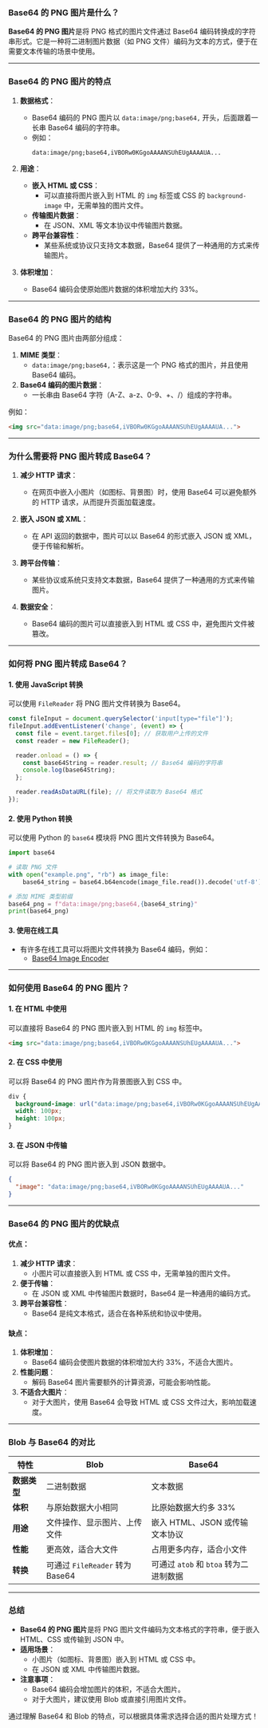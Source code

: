 ### **Base64 的 PNG 图片是什么？**

**Base64 的 PNG 图片**是将 PNG 格式的图片文件通过 Base64 编码转换成的字符串形式。它是一种将二进制图片数据（如 PNG 文件）编码为文本的方式，便于在需要文本传输的场景中使用。

---

### **Base64 的 PNG 图片的特点**

1. **数据格式**：
   - Base64 编码的 PNG 图片以 `data:image/png;base64,` 开头，后面跟着一长串 Base64 编码的字符串。
   - 例如：
     ```
     data:image/png;base64,iVBORw0KGgoAAAANSUhEUgAAAAUA...
     ```

2. **用途**：
   - **嵌入 HTML 或 CSS**：
     - 可以直接将图片嵌入到 HTML 的 `img` 标签或 CSS 的 `background-image` 中，无需单独的图片文件。
   - **传输图片数据**：
     - 在 JSON、XML 等文本协议中传输图片数据。
   - **跨平台兼容性**：
     - 某些系统或协议只支持文本数据，Base64 提供了一种通用的方式来传输图片。

3. **体积增加**：
   - Base64 编码会使原始图片数据的体积增加大约 33%。

---

### **Base64 的 PNG 图片的结构**

Base64 的 PNG 图片由两部分组成：
1. **MIME 类型**：
   - `data:image/png;base64,`：表示这是一个 PNG 格式的图片，并且使用 Base64 编码。
2. **Base64 编码的图片数据**：
   - 一长串由 Base64 字符（A-Z、a-z、0-9、+、/）组成的字符串。

例如：
```html
<img src="data:image/png;base64,iVBORw0KGgoAAAANSUhEUgAAAAUA...">
```

---

### **为什么需要将 PNG 图片转成 Base64？**

1. **减少 HTTP 请求**：
   - 在网页中嵌入小图片（如图标、背景图）时，使用 Base64 可以避免额外的 HTTP 请求，从而提升页面加载速度。

2. **嵌入 JSON 或 XML**：
   - 在 API 返回的数据中，图片可以以 Base64 的形式嵌入 JSON 或 XML，便于传输和解析。

3. **跨平台传输**：
   - 某些协议或系统只支持文本数据，Base64 提供了一种通用的方式来传输图片。

4. **数据安全**：
   - Base64 编码的图片可以直接嵌入到 HTML 或 CSS 中，避免图片文件被篡改。

---

### **如何将 PNG 图片转成 Base64？**

#### **1. 使用 JavaScript 转换**

可以使用 `FileReader` 将 PNG 图片文件转换为 Base64。

```javascript
const fileInput = document.querySelector('input[type="file"]');
fileInput.addEventListener('change', (event) => {
  const file = event.target.files[0]; // 获取用户上传的文件
  const reader = new FileReader();

  reader.onload = () => {
    const base64String = reader.result; // Base64 编码的字符串
    console.log(base64String);
  };

  reader.readAsDataURL(file); // 将文件读取为 Base64 格式
});
```

#### **2. 使用 Python 转换**

可以使用 Python 的 `base64` 模块将 PNG 图片文件转换为 Base64。

```python
import base64

# 读取 PNG 文件
with open("example.png", "rb") as image_file:
    base64_string = base64.b64encode(image_file.read()).decode('utf-8')

# 添加 MIME 类型前缀
base64_png = f"data:image/png;base64,{base64_string}"
print(base64_png)
```

#### **3. 使用在线工具**
- 有许多在线工具可以将图片文件转换为 Base64 编码，例如：
  - [Base64 Image Encoder](https://www.base64-image.de/)

---

### **如何使用 Base64 的 PNG 图片？**

#### **1. 在 HTML 中使用**

可以直接将 Base64 的 PNG 图片嵌入到 HTML 的 `img` 标签中。

```html
<img src="data:image/png;base64,iVBORw0KGgoAAAANSUhEUgAAAAUA...">
```

#### **2. 在 CSS 中使用**

可以将 Base64 的 PNG 图片作为背景图嵌入到 CSS 中。

```css
div {
  background-image: url("data:image/png;base64,iVBORw0KGgoAAAANSUhEUgAAAAUA...");
  width: 100px;
  height: 100px;
}
```

#### **3. 在 JSON 中传输**

可以将 Base64 的 PNG 图片嵌入到 JSON 数据中。

```json
{
  "image": "data:image/png;base64,iVBORw0KGgoAAAANSUhEUgAAAAUA..."
}
```

---

### **Base64 的 PNG 图片的优缺点**

#### **优点**：
1. **减少 HTTP 请求**：
   - 小图片可以直接嵌入到 HTML 或 CSS 中，无需单独的图片文件。
2. **便于传输**：
   - 在 JSON 或 XML 中传输图片数据时，Base64 是一种通用的编码方式。
3. **跨平台兼容性**：
   - Base64 是纯文本格式，适合在各种系统和协议中使用。

#### **缺点**：
1. **体积增加**：
   - Base64 编码会使图片数据的体积增加大约 33%，不适合大图片。
2. **性能问题**：
   - 解码 Base64 图片需要额外的计算资源，可能会影响性能。
3. **不适合大图片**：
   - 对于大图片，使用 Base64 会导致 HTML 或 CSS 文件过大，影响加载速度。

---

### **Blob 与 Base64 的对比**

| **特性**         | **Blob**                                   | **Base64**                                |
|------------------|-------------------------------------------|------------------------------------------|
| **数据类型**     | 二进制数据                                | 文本数据                                 |
| **体积**         | 与原始数据大小相同                        | 比原始数据大约多 33%                     |
| **用途**         | 文件操作、显示图片、上传文件              | 嵌入 HTML、JSON 或传输文本协议           |
| **性能**         | 更高效，适合大文件                        | 占用更多内存，适合小文件                 |
| **转换**         | 可通过 `FileReader` 转为 Base64           | 可通过 `atob` 和 `btoa` 转为二进制数据  |

---

### **总结**

- **Base64 的 PNG 图片**是将 PNG 图片文件编码为文本格式的字符串，便于嵌入 HTML、CSS 或传输到 JSON 中。
- **适用场景**：
  - 小图片（如图标、背景图）嵌入到 HTML 或 CSS 中。
  - 在 JSON 或 XML 中传输图片数据。
- **注意事项**：
  - Base64 编码会增加图片的体积，不适合大图片。
  - 对于大图片，建议使用 Blob 或直接引用图片文件。

通过理解 Base64 和 Blob 的特点，可以根据具体需求选择合适的图片处理方式！
